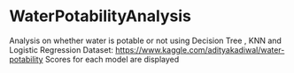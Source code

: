# WaterPotabilityAnalysis
Analysis on whether water is potable or not using Decision Tree , KNN and Logistic Regression
Dataset: https://www.kaggle.com/adityakadiwal/water-potability
Scores for each model are displayed
